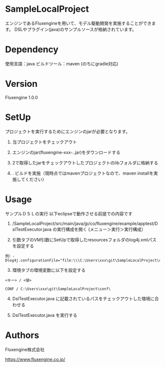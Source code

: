 # SampleLocalProject
エンジンであるFluxengineを用いて、モデル駆動開発を実施することができます。
DSLやプラグイン(java)のサンプルソースが格納されています。

# Dependency
使用言語：java
ビルドツール：maven (のちにgradle対応)

# Version
Fluxengine 1.0.0

# SetUp
プロジェクトを実行するためにエンジンのjarが必要となります。


1. 当プロジェクトをチェックアウト

2. エンジンのjar(fluxengine-xxx-.<version no>.jar)をダウンロードする

3. 2で取得したjarをチェックアウトしたプロジェクトのlibフォルダに格納する

4. . ビルドを実施（現時点ではmavenプロジェクトなので、maven installを実施してください）

# Usage
サンプルＤＳＬの実行
  以下eclipseで動作させる前提での内容です

  1. /SampleLocalProject/src/main/java/jp/co/fluxengine/example/apptest/DslTestExecutor.java の実行構成を開く (メニュー＞実行＞実行構成）

  2. 引数タブのVM引数にSetUpで取得したresourcesフォルダのlog4j.xmlパスを設定する

    例）-Dlog4j.configurationFile="file:\\\C:\Users\xxx\git\SampleLocalProject\conf\log4j.xml"

  3. 環境タブの環境変数に以下を設定する

    <キー> / <値>

    CONF / C:\Users\xxx\git\SampleLocalProject\conf\


  4. DslTestExecutor.java に記載されているパスをチェックアウトした環境に合わせる

  5. DslTestExecutor.java を実行する

# Authors
Fluxengine株式会社

https://www.fluxengine.co.jp/
